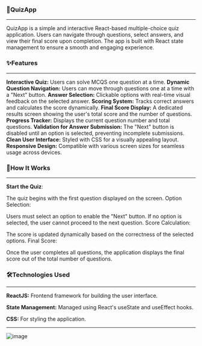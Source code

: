 ### 🎯QuizApp
___
QuizApp is a simple and interactive React-based multiple-choice quiz application. Users can navigate through questions, select answers, and view their final score upon completion. The app is built with React state management to ensure a smooth and engaging experience.

### ✨Features
___

**Interactive Quiz:** Users can solve MCQS one question at a time.
**Dynamic Question Navigation:** Users can move through questions one at a time with a "Next" button.
**Answer Selection:** Clickable options with real-time visual feedback on the selected answer.
**Scoring System:** Tracks correct answers and calculates the score dynamically.
**Final Score Display:** A dedicated results screen showing the user's total score and the number of questions.
**Progress Tracker:** Displays the current question number and total questions.
**Validation for Answer Submission:** The "Next" button is disabled until an option is selected, preventing incomplete submissions.
**Clean User Interface:** Styled with CSS for a visually appealing layout.
**Responsive Design:** Compatible with various screen sizes for seamless usage across devices.


### 🚀How It Works
___


**Start the Quiz**:

The quiz begins with the first question displayed on the screen.
Option Selection:

Users must select an option to enable the "Next" button.
If no option is selected, the user cannot proceed to the next question.
Score Calculation:

The score is updated dynamically based on the correctness of the selected options.
Final Score:

Once the user completes all questions, the application displays the final score out of the total number of questions.


### 🛠️Technologies Used
___


**ReactJS:** Frontend framework for building the user interface.

**State Management:** Managed using React's useState and useEffect hooks.

**CSS:** For styling the application.
___


![image](https://github.com/user-attachments/assets/8840c216-ae70-4941-9331-5abe7df1d7de)

